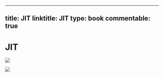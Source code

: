 
---
title: JIT
linktitle: JIT
type: book
commentable: true
---

# JIT

![](https://s3.amazonaws.com/images.ponyfoo.com/uploads/addy-ad3b2ea8f9be48a18c4bdad5041a3237.png)

![](https://cdn-images-1.medium.com/max/2000/0*bN9YVBLw_tT1Xvte.)

    
